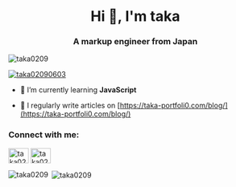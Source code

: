 <h1 align="center">Hi 👋, I'm taka</h1>
<h3 align="center">A markup engineer from Japan</h3>

<p align="left"> <img src="https://komarev.com/ghpvc/?username=taka0209&label=Profile%20views&color=0e75b6&style=flat" alt="taka0209" /> </p>

<p align="left"> <a href="https://twitter.com/taka02090603" target="blank"><img src="https://img.shields.io/twitter/follow/taka02090603?logo=twitter&style=for-the-badge" alt="taka02090603" /></a> </p>

- 🌱 I’m currently learning **JavaScript**

- 📝 I regularly write articles on [https://taka-portfoli0.com/blog/](https://taka-portfoli0.com/blog/)

<h3 align="left">Connect with me:</h3>
<p align="left">
<a href="https://codepen.io/taka0209" target="blank"><img align="center" src="https://raw.githubusercontent.com/rahuldkjain/github-profile-readme-generator/master/src/images/icons/Social/codepen.svg" alt="taka0209" height="30" width="40" /></a>
<a href="https://twitter.com/taka02090603" target="blank"><img align="center" src="https://raw.githubusercontent.com/rahuldkjain/github-profile-readme-generator/master/src/images/icons/Social/twitter.svg" alt="taka02090603" height="30" width="40" /></a>
</p>

<p><img align="left" src="https://github-readme-stats.vercel.app/api/top-langs?username=taka0209&show_icons=true&locale=en&layout=compact" alt="taka0209" /></p>

<p>&nbsp;<img align="center" src="https://github-readme-stats.vercel.app/api?username=taka0209&show_icons=true&locale=en" alt="taka0209" /></p>



<!--
**taka0209/taka0209** is a ✨ _special_ ✨ repository because its `README.md` (this file) appears on your GitHub profile.

Here are some ideas to get you started:

- 🔭 I’m currently working on ...
- 🌱 I’m currently learning ...
- 👯 I’m looking to collaborate on ...
- 🤔 I’m looking for help with ...
- 💬 Ask me about ...
- 📫 How to reach me: ...
- 😄 Pronouns: ...
- ⚡ Fun fact: ...
-->
